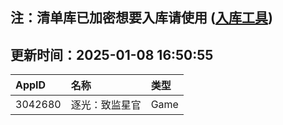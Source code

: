## 注：清单库已加密想要入库请使用 ([入库工具](https://github.com/BlankTMing/ManifestAutoUpdate/releases))

## 更新时间：2025-01-08 16:50:55
| AppID | 名称 | 类型  |
| :-------------------- | :----------------------------- | :----------- |
| 3042680 | 逐光：致监星官| Game |
